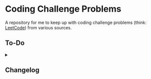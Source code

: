 # Coding Challenge Problems
A repository for me to keep up with coding challenge problems (think: [LeetCode](https://leetcode.com/)) from various sources.

## To-Do
<ul>
    
</ul>

<details>
<summary><h2>Changelog</h2></summary>
<h3>18 May 2023</h3>
<ol>
    <li>Modified some <i>Section 8</i> files to eliminate unnecessary <code>size</code> parameter + updated TODO list above.</li>    
</ol>
<h3>17 May 2023</h3>
<ol>
    <li>In <code>CountDuplicatesUnsorted</code>: Removed unused <code>Min</code> and <code>Max</code> functions.</li>
    <li>Later, added <code>PairSumUnsorted</code>, <code>PairSumUnsortedHash</code>, <code>PairSumSorted</code>, and <code>SinglePassMaxMin</code> from <a href = "https://www.udemy.com/">Udemy</a>'s <b>Mastering Data Structures & Algorithms using C and C++</b> course (<a href = "https://www.udemy.com/course/datastructurescncpp/">link</a>).</li>
    <li>After finishing the <i>Section 7</i> algorithms (above), added <code>Print</code> functionality to all.</lli>
    <li>From <i>Section 8</i>, added <code>StringToggleCase</code>, <code>CountConsonantsAndVowels</code>, <code>CountWords</code>, <code>StringReverse</code>, <code>CompareStrings</code>, <code>IsPalindrome</code>, <code>StringCountDuplicates</code>, <code>StringCountDuplicatesHash</code>, <code>StringFindDuplicatesBitwise</code>, and <code>IsAnagram</code>, and the related <code>ToUpperCase</code> and <code>ToLowerCase</code>.</li>
    <li>Made a small correction to <code>CountDuplicatesUnsortedHash</code>.</li>
    <li>Eventually: Added a <code>Udemy</code> subdirectory to future-proof the repo.</code>
</ol>
<h3>16 May 2023</h3>
<ol>
    <li>Initial commit + <code>README</code>.</li>
    <li>Later, created <code>CPP</code> directory.</li>
    <li>Later, created + updated versions of <code>FindMissingElementSorted</code>, <code>FindMissingElementSortedStart</code>, <code>FindMissingElementSortedMultiple</code>, <code>FindMissingElementUnsortedHash</code>, <code>FindDuplicatesSorted</code>, <code>CountDuplicatesSorted</code>, <code>CountDuplicatesSortedHash</code>, <code>CountDuplicatesUnsortedHash</code>, and <code>CountDuplicatesUnsorted</code> from <a href = "https://www.udemy.com/">Udemy</a>'s <b>Mastering Data Structures & Algorithms using C and C++</b> course (<a href = "https://www.udemy.com/course/datastructurescncpp/">link</a>).</li>
</ol> 
